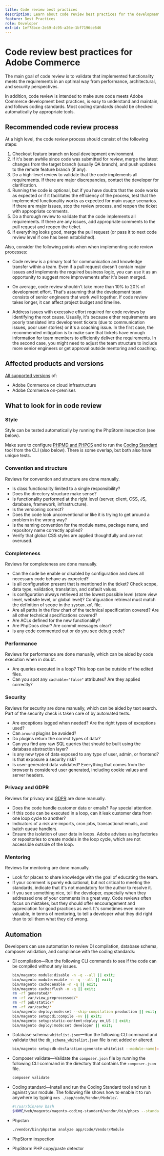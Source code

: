 ```yaml
---
title: Code review best practices
description: Learn about code review best practices for the development phase of Adobe Commerce projects.
feature: Best Practices
role: Developer
exl-id: 1ef78bce-2e69-4c95-a26e-1bf7196ce546
---
```

# Code review best practices for Adobe Commerce

The main goal of code review is to validate that implemented functionality meets the requirements in an optimal way from performance, architectural, and security perspectives.

In addition, code review is intended to make sure code meets Adobe Commerce development best practices, is easy to understand and maintain, and follows coding standards. Most coding standards should be checked automatically by appropriate tools.

## Recommended code review process

At a high level, the code review process should consist of the following steps:

1. Checkout feature branch on local development environment.
1. If it's been awhile since code was submitted for review, merge the latest changes from the target branch (usually QA branch), and push updates to the remote feature branch (if any).
1. Do a high-level review to validate that the code implements all requirements. If there are major discrepancies, contact the developer for clarification.
1. Running the code is optional, but if you have doubts that the code works as expected or if it facilitates the efficiency of the process, test that the implemented functionality works as expected for main usage scenarios. If there are major issues, stop the review process, and reopen the ticket with appropriate comments.
1. Do a thorough review to validate that the code implements all requirements. If there are any issues, add appropriate comments to the pull request and reopen the ticket.
1. If everything looks good, merge the pull request (or pass it to next code review level if one has been established).

Also, consider the following points when when implementing code review processes:

- Code review is a primary tool for communication and knowledge transfer within a team. Even if a pull request doesn't contain major issues and implements the required business logic, you can use it as an opportunity to suggest more improvements after it's been merged.

- On average, code review shouldn't take more than 10% to 20% of development effort. That's assuming that the development team consists of senior engineers that work well together. If code review takes longer, it can affect project budget and timeline. 

- Address issues with excessive effort required for code reviews by identifying the root cause. Usually, it's because either requirements are poorly translated into development tickets (due to communication issues, poor user stories) or it's a coaching issue. In the first case, the recommended mitigation is to make sure that tickets have enough information for team members to efficiently deliver the requirements. In the second case, you might need to adjust the team structure to include more senior engineers or get approval outside mentoring and coaching.

## Affected products and versions

[All supported versions](../../../release/versions.md) of:

- Adobe Commerce on cloud infrastructure
- Adobe Commerce on-premises

## What to look for in code review

### Style

Style can be tested automatically by running the PhpStorm inspection (see below).

Make sure to configure [PHPMD and PHPCS](https://developer.adobe.com/commerce/php/best-practices/phpstorm/code-inspection/) and to run the [Coding Standard](https://github.com/magento/magento-coding-standard) tool from the CLI (also below). There is some overlap, but both also have unique tests.

### Convention and structure

Reviews for convention and structure are done manually.

- Is class functionality limited to a single responsibility?
- Does the directory structure make sense?
- Is functionality performed at the right level (server, client, CSS, JS, database, framework, infrastructure).
- Is the versioning correct?
- Does the code look unconventional or like it is trying to get around a problem in the wrong way?
- Is the naming convention for the module name, package name, and repository name correctly applied?
- Verify that global CSS styles are applied thoughtfully and are not overused.

### Completeness

Reviews for completeness are done manually.

- Can the code be enable or disabled by configuration and does all necessary code behave as expected?
- Is all configuration present that is mentioned in the ticket? Check scope, data type, validation, translation, and default values.
- Is configuration always retrieved at the lowest possible level (store view level, website level, or global level)? Configuration retrieval must match the definition of scope in the `system.xml` file.
- Are all paths in the flow chart of the technical specification covered? Are all other technical specifications covered?
- Are ACLs defined for the new functionality?
- Are PhpDocs clear? Are commit messages clear?
- Is any code commented out or do you see debug code?

### Performance

Reviews for performance are done manually, which can be aided by code execution when in doubt.

- Are queries executed in a loop? This loop can be outside of the edited files.
- Can you spot any `cachable="false"` attributes? Are they applied correctly?

### Security

Reviews for security are done manually, which can be aided by text search. Part of the security check is taken care of by automated tests.

- Are exceptions logged when needed? Are the right types of exceptions used?
- Can `around` plugins be avoided?
- Do plugins return the correct types of data?
- Can you find any raw SQL queries that should be built using the database abstraction layer?
- Is any new type of data exposed to any type of user, admin, or frontend? Is that exposure a security risk?
- Is user-generated data validated? Everything that comes from the browser is considered user generated, including cookie values and server headers.

### Privacy and GDPR

Reviews for privacy and [GDPR](../../../security-and-compliance/privacy/gdpr.md) are done manually.

- Does the code handle customer data or emails? Pay special attention.
- If this code can be executed in a loop, can it leak customer data from one loop cycle to another?
- Indicators of a risk are imports, cron jobs, transactional emails, and batch queue handlers.
- Ensure the isolation of user data in loops. Adobe advises using factories or repositories to create models in the loop cycle, which are not accessible outside of the loop.

### Mentoring

Reviews for mentoring are done manually.

- Look for places to share knowledge with the goal of educating the team.
- If your comment is purely educational, but not critical to meeting the standards, indicate that it's not mandatory for the author to resolve it.
- If you see something nice, tell the developer, especially when they addressed one of your comments in a great way. Code reviews often focus on mistakes, but they should offer encouragement and appreciation for good practices as well. It's sometimes even more valuable, in terms of mentoring, to tell a developer what they did right than to tell them what they did wrong.

## Automation

Developers can use automation to review DI compilation, database schema, composer validation, and compliance with the coding standards:

- DI compilation—Run the following CLI commands to see if the code can be compiled without any issues.

  ```bash
  bin/magento module:disable -n -q --all || exit;
  bin/magento module:enable -n -q --all || exit;
  bin/magento cache:enable -n -q || exit;
  bin/magento cache:flush -n -q || exit;
  rm -rf generated/*
  rm -rf var/view_preprocessed/*
  rm -rf pub/static/*
  rm -rf var/cache/*
  bin/magento deploy:mode:set --skip-compilation production || exit;
  bin/magento setup:di:compile -vv || exit;
  bin/magento setup:static-content:deploy en_US || exit;
  bin/magento deploy:mode:set developer || exit;
  ```

- Database schema `whitelist.json`—Run the following CLI command and validate that the `db_schema_whitelist.json` file is not added or altered.

  ```bash
  bin/magento setup:db-declaration:generate-whitelist --module-name[=MODULE-NAME]
  ```

- Composer validate—Validate the `composer.json` file by running the following CLI command in the directory that contains the `composer.json` file.

  ```bash
  composer validate
  ```

- Coding standard—Install and run the Coding Standard tool and run it against your module. The following file shows how to enable it to run anywhere by typing `mcs ./app/code/Vendor/Module/`.

  ```bash
  #!/usr/bin/env bash
  $HOME/web/magento/magento-coding-standard/vendor/bin/phpcs --standard=Magento2 "$@"
  ```

- Phpstan

  ```bash
  ./vendor/bin/phpstan analyze app/code/Vendor/Module
  ```

- PhpStorm inspection

- PhpStorm PHP copy/paste detector
